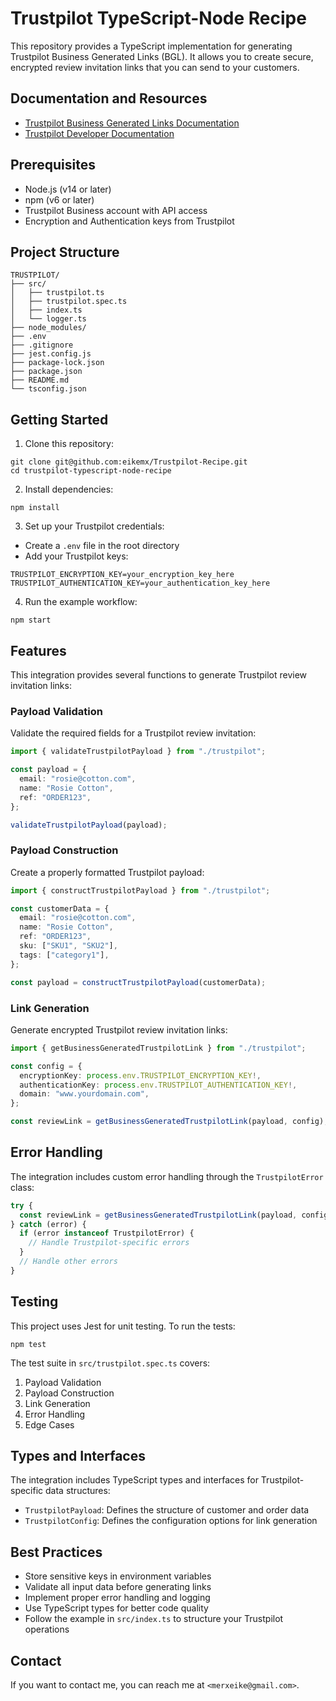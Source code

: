 # Trustpilot TypeScript-Node Recipe

This repository provides a TypeScript implementation for generating Trustpilot Business Generated Links (BGL). It allows you to create secure, encrypted review invitation links that you can send to your customers.

## Documentation and Resources

- [Trustpilot Business Generated Links Documentation](https://support.trustpilot.com/hc/en-us/articles/115002337108-What-are-Business-Generated-Links)
- [Trustpilot Developer Documentation](https://support.trustpilot.com/hc/en-us/articles/115004145087-Send-invitations-with-Business-Generated-Links)

## Prerequisites

- Node.js (v14 or later)
- npm (v6 or later)
- Trustpilot Business account with API access
- Encryption and Authentication keys from Trustpilot

## Project Structure

```
TRUSTPILOT/
├── src/
│   ├── trustpilot.ts
│   ├── trustpilot.spec.ts
│   ├── index.ts
│   └── logger.ts
├── node_modules/
├── .env
├── .gitignore
├── jest.config.js
├── package-lock.json
├── package.json
├── README.md
└── tsconfig.json
```

## Getting Started

1. Clone this repository:
```
git clone git@github.com:eikemx/Trustpilot-Recipe.git
cd trustpilot-typescript-node-recipe
```
2. Install dependencies:
```
npm install
```
3. Set up your Trustpilot credentials:
- Create a `.env` file in the root directory
- Add your Trustpilot keys:
```    
TRUSTPILOT_ENCRYPTION_KEY=your_encryption_key_here
TRUSTPILOT_AUTHENTICATION_KEY=your_authentication_key_here
```
4. Run the example workflow:
```
npm start
```

## Features

This integration provides several functions to generate Trustpilot review invitation links:

### Payload Validation

Validate the required fields for a Trustpilot review invitation:
```typescript
import { validateTrustpilotPayload } from "./trustpilot";

const payload = {
  email: "rosie@cotton.com",
  name: "Rosie Cotton",
  ref: "ORDER123",
};

validateTrustpilotPayload(payload);
```

### Payload Construction

Create a properly formatted Trustpilot payload:
```typescript
import { constructTrustpilotPayload } from "./trustpilot";

const customerData = {
  email: "rosie@cotton.com",
  name: "Rosie Cotton",
  ref: "ORDER123",
  sku: ["SKU1", "SKU2"],
  tags: ["category1"],
};

const payload = constructTrustpilotPayload(customerData);
```

### Link Generation

Generate encrypted Trustpilot review invitation links:
```typescript
import { getBusinessGeneratedTrustpilotLink } from "./trustpilot";

const config = {
  encryptionKey: process.env.TRUSTPILOT_ENCRYPTION_KEY!,
  authenticationKey: process.env.TRUSTPILOT_AUTHENTICATION_KEY!,
  domain: "www.yourdomain.com",
};

const reviewLink = getBusinessGeneratedTrustpilotLink(payload, config);
```

## Error Handling

The integration includes custom error handling through the `TrustpilotError` class:
```typescript
try {
  const reviewLink = getBusinessGeneratedTrustpilotLink(payload, config);
} catch (error) {
  if (error instanceof TrustpilotError) {
    // Handle Trustpilot-specific errors
  }
  // Handle other errors
}
```

## Testing

This project uses Jest for unit testing. To run the tests:
```
npm test
```

The test suite in `src/trustpilot.spec.ts` covers:
1. Payload Validation
2. Payload Construction
3. Link Generation
4. Error Handling
5. Edge Cases

## Types and Interfaces

The integration includes TypeScript types and interfaces for Trustpilot-specific data structures:

- `TrustpilotPayload`: Defines the structure of customer and order data
- `TrustpilotConfig`: Defines the configuration options for link generation

## Best Practices

- Store sensitive keys in environment variables
- Validate all input data before generating links
- Implement proper error handling and logging
- Use TypeScript types for better code quality
- Follow the example in `src/index.ts` to structure your Trustpilot operations

## Contact

If you want to contact me, you can reach me at `<merxeike@gmail.com>`.
